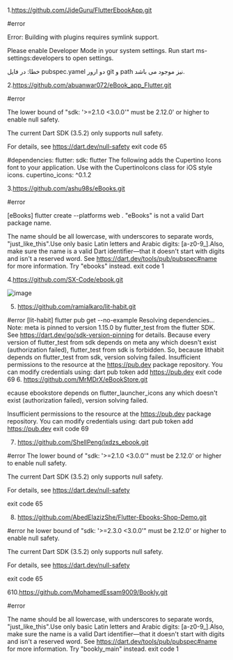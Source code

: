 1.https://github.com/JideGuru/FlutterEbookApp.git

#error

Error: Building with plugins requires symlink support.

Please enable Developer Mode in your system settings. Run
  start ms-settings:developers
to open settings.

خطا: در فایل pubspec.yamel دو ارور  git و path نیز موجود می باشد.

2.https://github.com/abuanwar072/eBook_app_Flutter.git

#error

The lower bound of "sdk: '>=2.1.0 <3.0.0'" must be 2.12.0'
or higher to enable null safety.

The current Dart SDK (3.5.2) only supports null safety.

For details, see https://dart.dev/null-safety
exit code 65

#dependencies:
  flutter:
    sdk: flutter
  The following adds the Cupertino Icons font to your application.
  Use with the CupertinoIcons class for iOS style icons.
  cupertino_icons: ^0.1.2

  3.https://github.com/ashu98s/eBooks.git

  #error

[eBooks] flutter create --platforms web .
"eBooks" is not a valid Dart package name.

The name should be all lowercase, with underscores to separate words, "just_like_this".Use only basic Latin letters and Arabic digits: [a-z0-9_].Also, make sure the name is a valid Dart identifier—that it doesn't start with digits and isn't a reserved word.
See https://dart.dev/tools/pub/pubspec#name for more information.
Try "ebooks" instead.
exit code 1

4.https://github.com/SX-Code/ebook.git 

![image](https://github.com/user-attachments/assets/69161bf3-79a3-43c6-baef-1a83b55514b7)


 5. https://github.com/ramialkaro/lit-habit.git

#error
[lit-habit] flutter pub get --no-example
Resolving dependencies...
Note: meta is pinned to version 1.15.0 by flutter_test from the flutter SDK.
See https://dart.dev/go/sdk-version-pinning for details.
Because every version of flutter_test from sdk depends on meta any which doesn't exist (authorization failed), flutter_test from sdk is forbidden.
So, because lithabit depends on flutter_test from sdk, version solving failed.
Insufficient permissions to the resource at the https://pub.dev package repository.
You can modify credentials using:
    dart pub token add https://pub.dev
exit code 69
6. https://github.com/MrMDrX/eBookStore.git

ecause ebookstore depends on flutter_launcher_icons any which doesn't exist (authorization failed), version solving failed.

Insufficient permissions to the resource at the https://pub.dev package repository.
You can modify credentials using:
    dart pub token add https://pub.dev
exit code 69

7. https://github.com/ShellPeng/ixdzs_ebook.git

#error
The lower bound of "sdk: '>=2.1.0 <3.0.0'" must be 2.12.0'
or higher to enable null safety.

The current Dart SDK (3.5.2) only supports null safety.

For details, see https://dart.dev/null-safety

exit code 65

8. https://github.com/AbedElazizShe/Flutter-Ebooks-Shop-Demo.git
   
#error
he lower bound of "sdk: '>=2.3.0 <3.0.0'" must be 2.12.0'
or higher to enable null safety.

The current Dart SDK (3.5.2) only supports null safety.

For details, see https://dart.dev/null-safety

exit code 65

610.https://github.com/MohamedEssam9009/Bookly.git


#error

The name should be all lowercase, with underscores to separate words, "just_like_this".Use only basic Latin letters and Arabic digits: [a-z0-9_].Also, make sure the name is a valid Dart identifier—that it doesn't start with digits and isn't a reserved word.
See https://dart.dev/tools/pub/pubspec#name for more information.
Try "bookly_main" instead.
exit code 1



